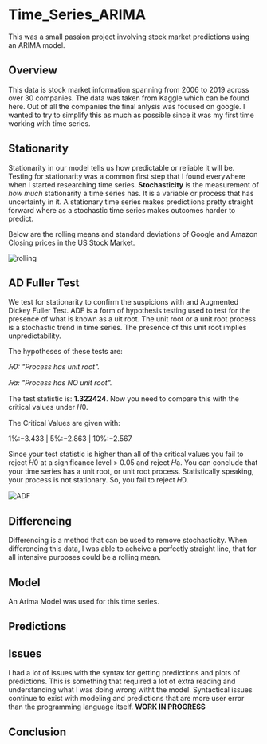 # Time_Series_ARIMA
This was a small passion project involving stock market predictions using an ARIMA model.


## Overview

This data is stock market information spanning from 2006 to 2019 across over 30 companies.  The data was taken from Kaggle which can be found here.  Out of all the companies the final anlysis was focused on google.  I wanted to try to simplify this as much as possible since it was my first time working with time series. 



## Stationarity

Stationarity in our model tells us how predictable or reliable it will be.  Testing for stationarity was a common first step that I found everywhere when I started researching time series.  **Stochasticity** is the measurement of *how much* stationarity a time series has.  It is a variable or process that has uncertainty in it.  A stationary time series makes predictiions pretty straight forward where as a stochastic time series makes outcomes harder to predict.

Below are the rolling means and standard deviations of Google and Amazon Closing prices in the US Stock Market.

![rolling](photos/photo1)


## AD Fuller Test

We test for stationarity to confirm the suspicions with and Augmented Dickey Fuller Test.  ADF is a form of hypothesis testing used to test for the presence of what is known as a uit root.  The unit root or a unit root process is a stochastic trend in time series. The presence of this unit root implies unpredictability.

The hypotheses of these tests are:

*𝐻0: "Process has unit root".*

*𝐻a: "Process has NO unit root".*

The test statistic is: **1.322424**. 
Now you need to compare this with the critical values under 𝐻0.

The Critical Values are given with:

1%:−3.433 | 5%:−2.863 | 10%:−2.567

Since your test statistic is higher than all of the critical values you fail to reject 𝐻0 at a significance level > 0.05 and reject 𝐻a. You can conclude that your time series has a unit root, or unit root process. Statistically speaking, your process is not stationary. So, you fail to reject 𝐻0.

![ADF](photos/photo2)


## Differencing

Differencing is a method that can be used to remove stochasticity.
When differencing this data, I was able to acheive a perfectly straight line, that for all intensive purposes could be a rolling mean.



## Model



An Arima Model was used for this time series.


## Predictions





## Issues


I had a lot of issues with the syntax for getting predictions and plots of predictions.  This is something that required a lot of extra reading and understanding what I was doing wrong witht the model.  Syntactical issues continue to exist with modeling and predictions that are more user error than the programming language itself.  **WORK IN PROGRESS**


## Conclusion

